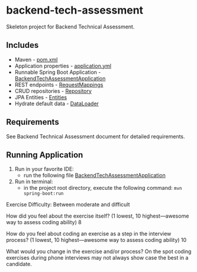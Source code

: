 # backend-tech-assessment

Skeleton project for Backend Technical Assessment.

Includes
--------
- Maven - [pom.xml](pom.xml)
- Application properties - [application.yml](src/main/resources/application.yml)
- Runnable Spring Boot Application - [BackendTechAssessmentApplication](src/main/java/com/intuit/cg/backendtechassessment/BackendTechAssessmentApplication.java)
- REST endpoints - [RequestMappings](src/main/java/com/intuit/cg/backendtechassessment/controller/requestmappings/RequestMappings.java)
- CRUD repositories - [Repository](src/main/java/com/intuit/cg/backendtechassessment/repository/BidRepository.java)
- JPA Entities - [Entities](src/main/java/com/intuit/cg/backendtechassessment/entity/Bid.java)
- Hydrate default data - [DataLoader](src/main/java/com/intuit/cg/backendtechassessment/loader/DataLoader.java)

Requirements
------------
See Backend Technical Assessment document for detailed requirements.

Running Application
------------
1. Run in your favorite IDE:
    - run the following file [BackendTechAssessmentApplication](src/main/java/com/intuit/cg/backendtechassessment/BackendTechAssessmentApplication.java)
2. Run in terminal:
    - in the project root directory, execute the following command: `mvn spring-boot:run`
    
Exercise Difficulty: 
Between moderate and difficult

How did you feel about the exercise itself? (1 lowest, 10 highest—awesome way to assess coding ability)
8

How do you feel about coding an exercise as a step in the interview process?  (1 lowest, 10 highest—awesome way to assess coding ability)
10

What would you change in the exercise and/or process?
On the spot coding exercises during phone interviews may not always 
show case the best in a candidate.
      
